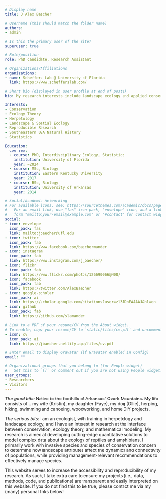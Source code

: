 ```yaml
---
# Display name
title: J Alex Baecher

# Username (this should match the folder name)
authors:
- admin

# Is this the primary user of the site?
superuser: true

# Role/position
role: PhD candidate, Research Assistant

# Organizations/Affiliations
organizations:
- name: Scheffers Lab @ University of Florida
  link: https://www.schefferslab.com/

# Short bio (displayed in user profile at end of posts)
bio: My research interests include landscape ecology and applied conservation of reptiles and amphibians

Interests:
- Conservation 
- Ecology Theory
- Herpetology
- Landscape & Spatial Ecology
- Reproducible Research
- Southeastern USA Natural History
- Statistics

Education:
  courses:
  - course: PhD, Interdisciplinary Ecology, Statistics
    institution: University of Florida
    year: ~2024
  - course: MSc, Biology
    institution: Eastern Kentucky University
    year: 2017
  - course: BSc, Biology
    institution: University of Arkansas
    year: 2014

# Social/Academic Networking
# For available icons, see: https://sourcethemes.com/academic/docs/page-builder/#icons
#   For an email link, use "fas" icon pack, "envelope" icon, and a link in the
#   form "mailto:your-email@example.com" or "#contact" for contact widget.
social:
- icon: envelope
  icon_pack: fas
  link: mailto:jbaecher@ufl.edu 
- icon: twitter
  icon_pack: fab
  link: https://www.facebook.com/baechermander
- icon: instagram
  icon_pack: fab
  link: https://www.instagram.com/j_baecher/
- icon: flickr
  icon_pack: fab
  link: https://www.flickr.com/photos/126690066@N08/
- icon: facebook
  icon_pack: fab
  link: https://twitter.com/AlexBaecher
- icon: google-scholar
  icon_pack: ai
  link: https://scholar.google.com/citations?user=zl3lDnEAAAAJ&hl=en
- icon: github
  icon_pack: fab
  link: https://github.com/slamander
  
# Link to a PDF of your resume/CV from the About widget.
# To enable, copy your resume/CV to `static/files/cv.pdf` and uncomment the lines below.
- icon: cv
  icon_pack: ai
  link: https://jbaecher.netlify.app/files/cv.pdf

# Enter email to display Gravatar (if Gravatar enabled in Config)
email: ""

# Organizational groups that you belong to (for People widget)
#   Set this to `[]` or comment out if you are not using People widget.
user_groups:
- Researchers
- Visitors
---
```


*The good bits:*
Native to the foothills of Arkansas' Ozark Mountains. My life consists of... my wife (Kristin), my daughter (Faye), my dog (Ollie), herping, hiking, swimming and canoeing, woodworking, and home DIY projects.

*The serious bits:*
I am an ecologist, with training in herpetology and landscape ecology, and I have an interest in research at the interface between conservation, ecology theory, and mathematical modeling. My research is aimed at developing cutting-edge quantitative solutions to model complex data about the ecology of reptiles and amphibians. I primarily work with invasive species and species of conservation concern to determine how landscape attributes affect the dynamics and connectivity of populations, while providing management-relevant recommendations to effectively manage species.

This website serves to increase the accessibility and reproducibility of my research. As such, I take extra care to ensure my projects (i.e., data, methods, code, and publications) are transparent and easily interpreted on this website. If you do not find this to be true, please contact me via my (many) personal links below!

